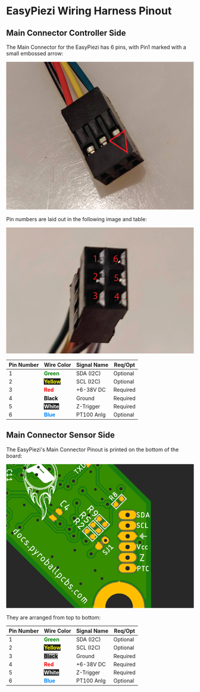# EasyPiezi Wiring Harness Pinout

## Main Connector Controller Side

The Main Connector for the EasyPiezi has 6 pins, with Pin1 marked with a small embossed arrow:

![Main Connecctor Wiring Harness Input](../../../assets/images/wiring-diagrams/Main-Connector-Wiring-Harness.png)

Pin numbers are laid out in the following image and table:

![Input Connector Pin Assignments](../../../assets/images/wiring-diagrams/Main-Connector-Wiring-PinNumbers.png)

| Pin Number | Wire Color | Signal Name | Req/Opt |
|------------|------------|-------------|---------|
| 1          | <strong><span style="color:green">Green</span></strong>      | SDA (I2C)   | Optional|
| 2          | <strong><span style="color:yellow; background-color:#212121; ">Yellow</span></strong>     | SCL (I2C)   | Optional|
| 3          | <strong><span style="color:red">Red</span></strong>        | +6-38V DC   | Required|
| 4          | <strong><span style="color:black; background-color:#F5F5F5;">Black</span></strong>      | Ground      | Required|
| 5          | <strong><span style="color:white; background-color:#212121">White</strong>      | Z-Trigger   | Required|
| 6          | <strong><span style="color:#08F">Blue</strong>       | PT100 Anlg  | Optional|

## Main Connector Sensor Side

The EasyPiezi's Main Connector Pinout is printed on the bottom of the board:

![EasyPiezi Board Main Connector Pinout](../../../assets/images/board-images/easy-piezi/Main-Connector-Pinout.png)

They are arranged from top to bottom:

| Pin Number | Wire Color | Signal Name | Req/Opt |
|------------|------------|-------------|---------|
| 1          | <strong><span style="color:green">Green</span></strong>      | SDA (I2C)   | Optional|
| 2          | <strong><span style="color:yellow; background-color:#212121; ">Yellow</span></strong>     | SCL (I2C)   | Optional|
| 3          | <strong><span style="color:black; background-color:#aaa;">Black</span></strong>      | Ground      | Required|
| 4          | <strong><span style="color:red">Red</span></strong>        | +6-38V DC   | Required|
| 5          | <strong><span style="color:white; background-color:#212121">White</strong>      | Z-Trigger   | Required|
| 6          | <strong><span style="color:#08F">Blue</strong>       | PT100 Anlg  | Optional|